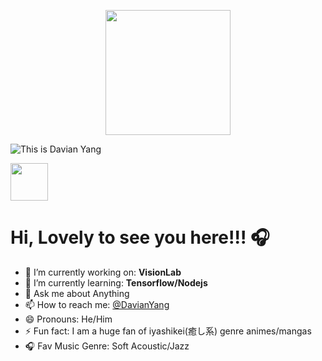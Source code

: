 <p align="center">
  <img align="center" src='https://res.cloudinary.com/dcrgv598u/image/upload/v1595498463/profile/tyzh_gao8cq.gif' width="200" height="200">
</p>

![This is Davian Yang](https://res.cloudinary.com/dcrgv598u/image/upload/v1594828210/1_veoqi5.png)

[<img src="https://res.cloudinary.com/dcrgv598u/image/upload/v1595512188/profile/Add_a_subheading_gjbzhd.png" height="60">](https://twitter.com/DavianYang)

<p text-align="center">
  <h1><b>Hi, Lovely to see you here!!! 🎧</b></h1>
</p>

- 🔭 I’m currently working on: **VisionLab**  
- 🌱 I’m currently learning: **Tensorflow/Nodejs**  
- 💬 Ask me about Anything  
- 📫 How to reach me: [@DavianYang](https://twitter.com/DavianYang)  
- 😄 Pronouns: He/Him  
- ⚡ Fun fact: I am a huge fan of iyashikei(癒し系) genre animes/mangas  
- 🎧 Fav Music Genre: Soft Acoustic/Jazz  


